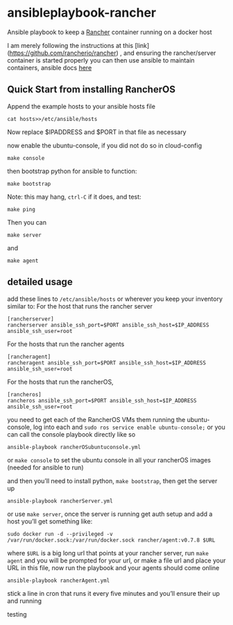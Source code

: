 # ansibleplaybook-rancher
Ansible playbook to keep a [Rancher](http://rancher.com/) container running on a docker host

 I am merely following the instructions at this [link] (https://github.com/rancherio/rancher)
, and ensuring the rancher/server container is started properly you can then use ansible to maintain 
containers, ansible docs [here](http://docs.ansible.com/ansible/docker_module.html)

## Quick Start from installing RancherOS

Append the example hosts to your ansible hosts file

```
cat hosts>>/etc/ansible/hosts
```

Now replace $IPADDRESS and $PORT in that file as necessary

now enable the ubuntu-console, if you did not do so in cloud-config

```
make console
```

then bootstrap python for ansible to function:

```
make bootstrap
```

Note: this may hang, `ctrl-C` if it does, and test:

```
make ping
```

Then you can 

```
make server
```

and

```
make agent
```

## detailed usage

add these lines to `/etc/ansible/hosts` or wherever you keep your inventory similar to:
For the host that runs the rancher server
```
[rancherserver]
rancherserver ansible_ssh_port=$PORT ansible_ssh_host=$IP_ADDRESS ansible_ssh_user=root
```

For the hosts that run the rancher agents
```
[rancheragent]
rancheragent ansible_ssh_port=$PORT ansible_ssh_host=$IP_ADDRESS ansible_ssh_user=root
```

For the hosts that run the rancherOS, 
```
[rancheros]
rancheros ansible_ssh_port=$PORT ansible_ssh_host=$IP_ADDRESS ansible_ssh_user=root
```
you need to get each of the RancherOS VMs them running the ubuntu-console, log into each and `sudo ros service enable ubuntu-console;`
or you can call the console playbook directly like so
```
ansible-playbook rancherOSubuntuconsole.yml
```
or `make console` to set the ubuntu console in all your rancherOS images (needed for ansible to run)

and then you’ll need to install python, `make bootstrap`, then get the server up
```
ansible-playbook rancherServer.yml
```
or use `make server`, once the server is running get auth setup and add a host you’ll get something like:
```
sudo docker run -d --privileged -v /var/run/docker.sock:/var/run/docker.sock rancher/agent:v0.7.8 $URL
```
where `$URL` is a big long url that points at your rancher server, run `make agent` and you will be prompted for your url, or make a file url and place your URL in this file, now run the playbook and your agents should come online
```
ansible-playbook rancherAgent.yml
```
stick a line in cron that runs it every five minutes and you’ll ensure their up and running

testing
